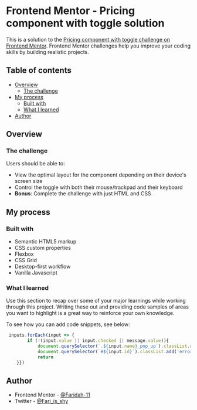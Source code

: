 # Frontend Mentor - Pricing component with toggle solution

This is a solution to the [Pricing component with toggle challenge on Frontend Mentor](https://www.frontendmentor.io/challenges/pricing-component-with-toggle-8vPwRMIC). Frontend Mentor challenges help you improve your coding skills by building realistic projects. 

## Table of contents

- [Overview](#overview)
  - [The challenge](#the-challenge)
- [My process](#my-process)
  - [Built with](#built-with)
  - [What I learned](#what-i-learned)
- [Author](#author)

## Overview

### The challenge

Users should be able to:

- View the optimal layout for the component depending on their device's screen size
- Control the toggle with both their mouse/trackpad and their keyboard
- **Bonus**: Complete the challenge with just HTML and CSS

## My process

### Built with

- Semantic HTML5 markup
- CSS custom properties
- Flexbox
- CSS Grid
- Desktop-first workflow
- Vanilla Javascript

### What I learned

Use this section to recap over some of your major learnings while working through this project. Writing these out and providing code samples of areas you want to highlight is a great way to reinforce your own knowledge.

To see how you can add code snippets, see below:

```js
 inputs.forEach(input => {
        if (!(input.value || input.checked || message.value)){
            document.querySelector(`.${input.name}_pop_up`).classList.remove('hidden');
            document.querySelector(`#${input.id}`).classList.add('error');
            return
    }})
```

## Author

- Frontend Mentor - [@Faridah-11](https://www.frontendmentor.io/profile/faridah-11)
- Twitter - [@Fari_is_shy](https://www.twitter.com/fari_is_shy)
